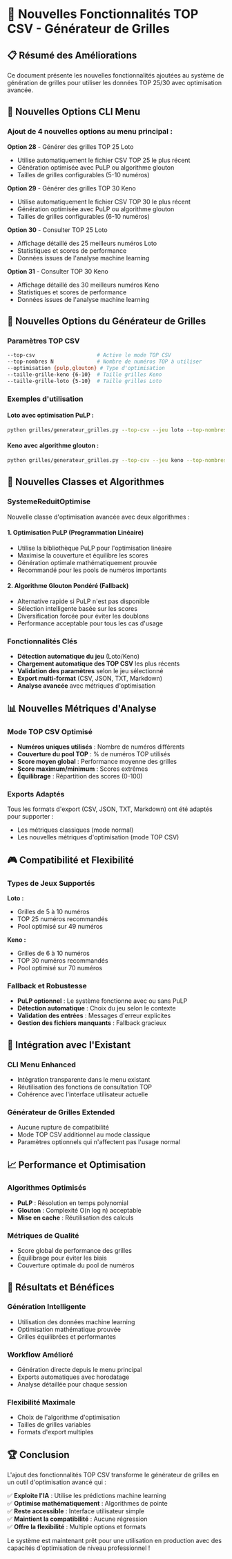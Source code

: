 # 🎯 Nouvelles Fonctionnalités TOP CSV - Générateur de Grilles

## 📋 Résumé des Améliorations

Ce document présente les nouvelles fonctionnalités ajoutées au système de génération de grilles pour utiliser les données TOP 25/30 avec optimisation avancée.

## 🚀 Nouvelles Options CLI Menu

### Ajout de 4 nouvelles options au menu principal :

**Option 28** - Générer des grilles TOP 25 Loto
- Utilise automatiquement le fichier CSV TOP 25 le plus récent
- Génération optimisée avec PuLP ou algorithme glouton
- Tailles de grilles configurables (5-10 numéros)

**Option 29** - Générer des grilles TOP 30 Keno  
- Utilise automatiquement le fichier CSV TOP 30 le plus récent
- Génération optimisée avec PuLP ou algorithme glouton
- Tailles de grilles configurables (6-10 numéros)

**Option 30** - Consulter TOP 25 Loto
- Affichage détaillé des 25 meilleurs numéros Loto
- Statistiques et scores de performance
- Données issues de l'analyse machine learning

**Option 31** - Consulter TOP 30 Keno
- Affichage détaillé des 30 meilleurs numéros Keno  
- Statistiques et scores de performance
- Données issues de l'analyse machine learning

## 🔧 Nouvelles Options du Générateur de Grilles

### Paramètres TOP CSV

```bash
--top-csv                    # Active le mode TOP CSV
--top-nombres N              # Nombre de numéros TOP à utiliser
--optimisation {pulp,glouton} # Type d'optimisation
--taille-grille-keno {6-10}  # Taille grilles Keno
--taille-grille-loto {5-10}  # Taille grilles Loto
```

### Exemples d'utilisation

#### Loto avec optimisation PuLP :
```bash
python grilles/generateur_grilles.py --top-csv --jeu loto --top-nombres 25 --optimisation pulp --taille-grille-loto 5 --grilles 15 --export --format json
```

#### Keno avec algorithme glouton :
```bash
python grilles/generateur_grilles.py --top-csv --jeu keno --top-nombres 30 --optimisation glouton --taille-grille-keno 8 --grilles 10 --export --format csv
```

## 🧠 Nouvelles Classes et Algorithmes

### SystemeReduitOptimise

Nouvelle classe d'optimisation avancée avec deux algorithmes :

#### 1. Optimisation PuLP (Programmation Linéaire)
- Utilise la bibliothèque PuLP pour l'optimisation linéaire
- Maximise la couverture et équilibre les scores
- Génération optimale mathématiquement prouvée
- Recommandé pour les pools de numéros importants

#### 2. Algorithme Glouton Pondéré (Fallback)
- Alternative rapide si PuLP n'est pas disponible
- Sélection intelligente basée sur les scores
- Diversification forcée pour éviter les doublons
- Performance acceptable pour tous les cas d'usage

### Fonctionnalités Clés

- **Détection automatique du jeu** (Loto/Keno)
- **Chargement automatique des TOP CSV** les plus récents
- **Validation des paramètres** selon le jeu sélectionné
- **Export multi-format** (CSV, JSON, TXT, Markdown)
- **Analyse avancée** avec métriques d'optimisation

## 📊 Nouvelles Métriques d'Analyse

### Mode TOP CSV Optimisé

- **Numéros uniques utilisés** : Nombre de numéros différents
- **Couverture du pool TOP** : % de numéros TOP utilisés  
- **Score moyen global** : Performance moyenne des grilles
- **Score maximum/minimum** : Scores extrêmes
- **Équilibrage** : Répartition des scores (0-100)

### Exports Adaptés

Tous les formats d'export (CSV, JSON, TXT, Markdown) ont été adaptés pour supporter :
- Les métriques classiques (mode normal)
- Les nouvelles métriques d'optimisation (mode TOP CSV)

## 🎮 Compatibilité et Flexibilité

### Types de Jeux Supportés

**Loto :**
- Grilles de 5 à 10 numéros
- TOP 25 numéros recommandés
- Pool optimisé sur 49 numéros

**Keno :**
- Grilles de 6 à 10 numéros  
- TOP 30 numéros recommandés
- Pool optimisé sur 70 numéros

### Fallback et Robustesse

- **PuLP optionnel** : Le système fonctionne avec ou sans PuLP
- **Détection automatique** : Choix du jeu selon le contexte
- **Validation des entrées** : Messages d'erreur explicites
- **Gestion des fichiers manquants** : Fallback gracieux

## 🔄 Intégration avec l'Existant

### CLI Menu Enhanced
- Intégration transparente dans le menu existant
- Réutilisation des fonctions de consultation TOP
- Cohérence avec l'interface utilisateur actuelle

### Générateur de Grilles Extended  
- Aucune rupture de compatibilité
- Mode TOP CSV additionnel au mode classique
- Paramètres optionnels qui n'affectent pas l'usage normal

## 📈 Performance et Optimisation

### Algorithmes Optimisés
- **PuLP** : Résolution en temps polynomial
- **Glouton** : Complexité O(n log n) acceptable
- **Mise en cache** : Réutilisation des calculs

### Métriques de Qualité
- Score global de performance des grilles
- Équilibrage pour éviter les biais
- Couverture optimale du pool de numéros

## 🎯 Résultats et Bénéfices

### Génération Intelligente
- Utilisation des données machine learning
- Optimisation mathématique prouvée
- Grilles équilibrées et performantes

### Workflow Amélioré
- Génération directe depuis le menu principal
- Exports automatiques avec horodatage
- Analyse détaillée pour chaque session

### Flexibilité Maximale
- Choix de l'algorithme d'optimisation
- Tailles de grilles variables
- Formats d'export multiples

## 🏆 Conclusion

L'ajout des fonctionnalités TOP CSV transforme le générateur de grilles en un outil d'optimisation avancé qui :

✅ **Exploite l'IA** : Utilise les prédictions machine learning  
✅ **Optimise mathématiquement** : Algorithmes de pointe  
✅ **Reste accessible** : Interface utilisateur simple  
✅ **Maintient la compatibilité** : Aucune régression  
✅ **Offre la flexibilité** : Multiple options et formats  

Le système est maintenant prêt pour une utilisation en production avec des capacités d'optimisation de niveau professionnel !
